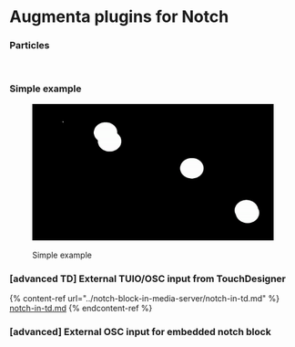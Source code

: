 # Augmenta plugins for Notch

### Particles

<figure><img src="../.gitbook/assets/notch.gif" alt=""><figcaption></figcaption></figure>

### Simple example

<figure><img src="../.gitbook/assets/spaces_79gk6jXXKSJOerE4dmJc_uploads_WoJuyx8uRkzQf103bYvH_dot.webp" alt=""><figcaption><p>Simple example</p></figcaption></figure>

### \[advanced TD] External TUIO/OSC input from TouchDesigner

{% content-ref url="../notch-block-in-media-server/notch-in-td.md" %}
[notch-in-td.md](../notch-block-in-media-server/notch-in-td.md)
{% endcontent-ref %}

### \[advanced] External OSC input for embedded notch block
